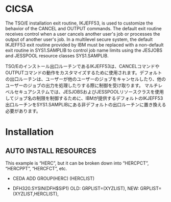 # CICSA

The TSO/E installation exit routine, IKJEFF53, is used to customize the behavior of the CANCEL and OUTPUT commands. The default exit routine receives control when a user cancels another user's job or processes the output of another user's job.
In a multilevel secure system, the default IKJEFF53 exit routine provided by IBM must be replaced with a non-default exit routine in SYS1.SAMPLIB to control job name limits using the JESJOBS and JESSPOOL resource classes SYS1.SAMPLIB.

TSO/Eのインストール出口ルーチンであるIKJEFF53は、CANCELコマンドやOUTPUTコマンドの動作をカスタマイズするために使用されます。デフォルトの出口ルーチンは、ユーザーが他のユーザーのジョブをキャンセルしたり、他のユーザーのジョブの出力を処理したりする際に制御を受け取ります。
マルチレベルセキュアシステムでは、JESJOBSおよびJESSPOOLリソースクラスを使用してジョブ名の制限を制御するために、IBMが提供するデフォルトのIKJEFF53出口ルーチンをSYS1.SAMPLIBにある非デフォルトの出口ルーチンに置き換える必要があります。

# Installation

## AUTO INSTALL RESOURCES
This example is “HERC”, but it can be broken down into “HERCPCT”, “HERCPPT”, “HERCFCT”, etc.

* CEDA ADD GROUP(HERC) (HERCLIST)




* DFH320.SYSIN(DFH$SIP1)
  OLD: GRPLIST=(XYZLIST),
  NEW: GRPLIST=(XYZLIST,HERCLIST),
